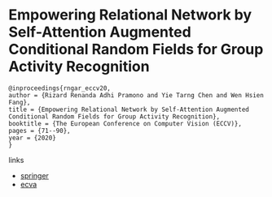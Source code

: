 # Empowering Relational Network by Self-Attention Augmented Conditional Random Fields for Group Activity Recognition

```
@inproceedings{rngar_eccv20,
author = {Rizard Renanda Adhi Pramono and Yie Tarng Chen and Wen Hsien Fang},
title = {Empowering Relational Network by Self-Attention Augmented Conditional Random Fields for Group Activity Recognition},
booktitle = {The European Conference on Computer Vision (ECCV)},
pages = {71--90},
year = {2020}
}
```

links
- [springer](https://link.springer.com/chapter/10.1007/978-3-030-58589-1_39
)
- [ecva](https://www.ecva.net/papers/eccv_2020/papers_ECCV/html/410_ECCV_2020_paper.php)
